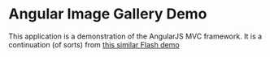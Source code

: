 # Angular Image Gallery Demo

This application is a demonstration of the AngularJS MVC framework. It is a continuation (of sorts) from [this similar Flash demo](http://joelhooks.com/2009/12/24/continuous-scrolling-thumbnail-component-for-flex/)
